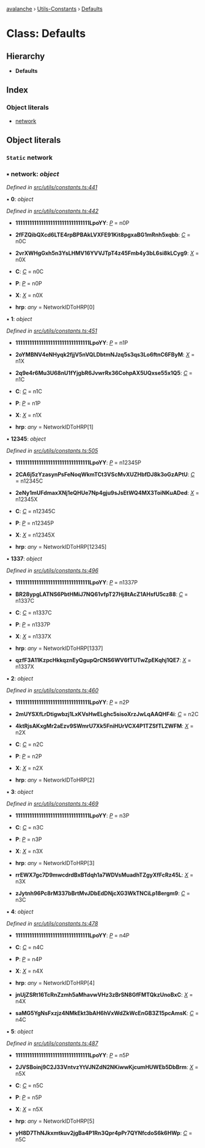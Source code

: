 [avalanche](../README.md) › [Utils-Constants](../modules/utils_constants.md) › [Defaults](utils_constants.defaults.md)

# Class: Defaults

## Hierarchy

* **Defaults**

## Index

### Object literals

* [network](utils_constants.defaults.md#static-network)

## Object literals

### `Static` network

### ▪ **network**: *object*

*Defined in [src/utils/constants.ts:441](https://github.com/ava-labs/avalanchejs/blob/ca67b81/src/utils/constants.ts#L441)*

▪ **0**: *object*

*Defined in [src/utils/constants.ts:442](https://github.com/ava-labs/avalanchejs/blob/ca67b81/src/utils/constants.ts#L442)*

* **11111111111111111111111111111111LpoYY**: *[P](../interfaces/utils_constants.p.md)* = n0P

* **2fFZQibQXcd6LTE4rpBPBAkLVXFE91Kit8pgxaBG1mRnh5xqbb**: *[C](../interfaces/utils_constants.c.md)* = n0C

* **2vrXWHgGxh5n3YsLHMV16YVVJTpT4z45Fmb4y3bL6si8kLCyg9**: *[X](../interfaces/utils_constants.x.md)* = n0X

* **C**: *[C](../interfaces/utils_constants.c.md)* = n0C

* **P**: *[P](../interfaces/utils_constants.p.md)* = n0P

* **X**: *[X](../interfaces/utils_constants.x.md)* = n0X

* **hrp**: *any* = NetworkIDToHRP[0]

▪ **1**: *object*

*Defined in [src/utils/constants.ts:451](https://github.com/ava-labs/avalanchejs/blob/ca67b81/src/utils/constants.ts#L451)*

* **11111111111111111111111111111111LpoYY**: *[P](../interfaces/utils_constants.p.md)* = n1P

* **2oYMBNV4eNHyqk2fjjV5nVQLDbtmNJzq5s3qs3Lo6ftnC6FByM**: *[X](../interfaces/utils_constants.x.md)* = n1X

* **2q9e4r6Mu3U68nU1fYjgbR6JvwrRx36CohpAX5UQxse55x1Q5**: *[C](../interfaces/utils_constants.c.md)* = n1C

* **C**: *[C](../interfaces/utils_constants.c.md)* = n1C

* **P**: *[P](../interfaces/utils_constants.p.md)* = n1P

* **X**: *[X](../interfaces/utils_constants.x.md)* = n1X

* **hrp**: *any* = NetworkIDToHRP[1]

▪ **12345**: *object*

*Defined in [src/utils/constants.ts:505](https://github.com/ava-labs/avalanchejs/blob/ca67b81/src/utils/constants.ts#L505)*

* **11111111111111111111111111111111LpoYY**: *[P](../interfaces/utils_constants.p.md)* = n12345P

* **2CA6j5zYzasynPsFeNoqWkmTCt3VScMvXUZHbfDJ8k3oGzAPtU**: *[C](../interfaces/utils_constants.c.md)* = n12345C

* **2eNy1mUFdmaxXNj1eQHUe7Np4gju9sJsEtWQ4MX3ToiNKuADed**: *[X](../interfaces/utils_constants.x.md)* = n12345X

* **C**: *[C](../interfaces/utils_constants.c.md)* = n12345C

* **P**: *[P](../interfaces/utils_constants.p.md)* = n12345P

* **X**: *[X](../interfaces/utils_constants.x.md)* = n12345X

* **hrp**: *any* = NetworkIDToHRP[12345]

▪ **1337**: *object*

*Defined in [src/utils/constants.ts:496](https://github.com/ava-labs/avalanchejs/blob/ca67b81/src/utils/constants.ts#L496)*

* **11111111111111111111111111111111LpoYY**: *[P](../interfaces/utils_constants.p.md)* = n1337P

* **BR28ypgLATNS6PbtHMiJ7NQ61vfpT27Hj8tAcZ1AHsfU5cz88**: *[C](../interfaces/utils_constants.c.md)* = n1337C

* **C**: *[C](../interfaces/utils_constants.c.md)* = n1337C

* **P**: *[P](../interfaces/utils_constants.p.md)* = n1337P

* **X**: *[X](../interfaces/utils_constants.x.md)* = n1337X

* **hrp**: *any* = NetworkIDToHRP[1337]

* **qzfF3A11KzpcHkkqznEyQgupQrCNS6WV6fTUTwZpEKqhj1QE7**: *[X](../interfaces/utils_constants.x.md)* = n1337X

▪ **2**: *object*

*Defined in [src/utils/constants.ts:460](https://github.com/ava-labs/avalanchejs/blob/ca67b81/src/utils/constants.ts#L460)*

* **11111111111111111111111111111111LpoYY**: *[P](../interfaces/utils_constants.p.md)* = n2P

* **2mUYSXfLrDtigwbzj1LxKVsHwELghc5sisoXrzJwLqAAQHF4i**: *[C](../interfaces/utils_constants.c.md)* = n2C

* **4ktRjsAKxgMr2aEzv9SWmrU7Xk5FniHUrVCX4P1TZSfTLZWFM**: *[X](../interfaces/utils_constants.x.md)* = n2X

* **C**: *[C](../interfaces/utils_constants.c.md)* = n2C

* **P**: *[P](../interfaces/utils_constants.p.md)* = n2P

* **X**: *[X](../interfaces/utils_constants.x.md)* = n2X

* **hrp**: *any* = NetworkIDToHRP[2]

▪ **3**: *object*

*Defined in [src/utils/constants.ts:469](https://github.com/ava-labs/avalanchejs/blob/ca67b81/src/utils/constants.ts#L469)*

* **11111111111111111111111111111111LpoYY**: *[P](../interfaces/utils_constants.p.md)* = n3P

* **C**: *[C](../interfaces/utils_constants.c.md)* = n3C

* **P**: *[P](../interfaces/utils_constants.p.md)* = n3P

* **X**: *[X](../interfaces/utils_constants.x.md)* = n3X

* **hrp**: *any* = NetworkIDToHRP[3]

* **rrEWX7gc7D9mwcdrdBxBTdqh1a7WDVsMuadhTZgyXfFcRz45L**: *[X](../interfaces/utils_constants.x.md)* = n3X

* **zJytnh96Pc8rM337bBrtMvJDbEdDNjcXG3WkTNCiLp18ergm9**: *[C](../interfaces/utils_constants.c.md)* = n3C

▪ **4**: *object*

*Defined in [src/utils/constants.ts:478](https://github.com/ava-labs/avalanchejs/blob/ca67b81/src/utils/constants.ts#L478)*

* **11111111111111111111111111111111LpoYY**: *[P](../interfaces/utils_constants.p.md)* = n4P

* **C**: *[C](../interfaces/utils_constants.c.md)* = n4C

* **P**: *[P](../interfaces/utils_constants.p.md)* = n4P

* **X**: *[X](../interfaces/utils_constants.x.md)* = n4X

* **hrp**: *any* = NetworkIDToHRP[4]

* **jnUjZSRt16TcRnZzmh5aMhavwVHz3zBrSN8GfFMTQkzUnoBxC**: *[X](../interfaces/utils_constants.x.md)* = n4X

* **saMG5YgNsFxzjz4NMkEkt3bAH6hVxWdZkWcEnGB3Z15pcAmsK**: *[C](../interfaces/utils_constants.c.md)* = n4C

▪ **5**: *object*

*Defined in [src/utils/constants.ts:487](https://github.com/ava-labs/avalanchejs/blob/ca67b81/src/utils/constants.ts#L487)*

* **11111111111111111111111111111111LpoYY**: *[P](../interfaces/utils_constants.p.md)* = n5P

* **2JVSBoinj9C2J33VntvzYtVJNZdN2NKiwwKjcumHUWEb5DbBrm**: *[X](../interfaces/utils_constants.x.md)* = n5X

* **C**: *[C](../interfaces/utils_constants.c.md)* = n5C

* **P**: *[P](../interfaces/utils_constants.p.md)* = n5P

* **X**: *[X](../interfaces/utils_constants.x.md)* = n5X

* **hrp**: *any* = NetworkIDToHRP[5]

* **yH8D7ThNJkxmtkuv2jgBa4P1Rn3Qpr4pPr7QYNfcdoS6k6HWp**: *[C](../interfaces/utils_constants.c.md)* = n5C
